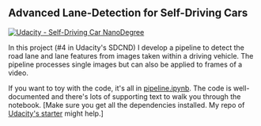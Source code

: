 ## Advanced Lane-Detection for Self-Driving Cars

[![Udacity - Self-Driving Car NanoDegree](https://s3.amazonaws.com/udacity-sdc/github/shield-carnd.svg)](http://www.udacity.com/drive)

In this project (#4 in Udacity's SDCND) I develop a pipeline to detect the road lane and lane features from images taken within a driving vehicle. The pipeline processes single images but can also be applied to frames of a video.

If you want to toy with the code, it's all in [pipeline.ipynb](https://github.com/SealedSaint/CarND-Term1-P4/blob/master/pipeline.ipynb). The code is well-documented and there's lots of supporting text to walk you through the notebook. [Make sure you get all the dependencies installed. My repo of [Udacity's starter](https://github.com/SealedSaint/CarND-Term1-Starter) might help.] 

